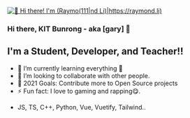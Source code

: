 [<img src="https://raw.githubusercontent.com/Raymo111/Raymo111/master/intro.gif" alt="👋 Hi there! I'm (Raymo(111|nd Li)|https://raymond.li)" title="👋 Hi there! I'm (Raymo(111|nd Li)|https://raymond.li)"/>](https://raymond.li/)

### Hi there, KIT Bunrong - aka [gary] 👋

## I'm a Student, Developer, and Teacher!!

- 🌱 I’m currently learning everything 🤣
- 👯 I’m looking to collaborate with other people.
- 🥅 2021 Goals: Contribute more to Open Source projects
- ⚡ Fun fact: I love to gaming and rapping😋.

* JS, TS, C++, Python, Vue, Vuetify, Tailwind.. 
